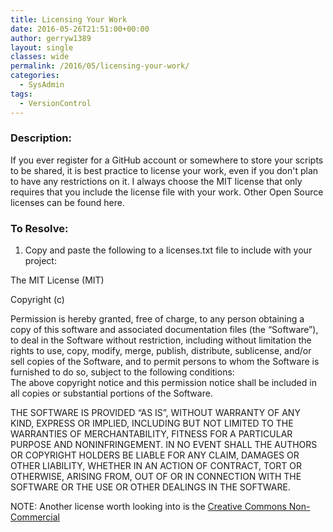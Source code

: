 ```yaml
---
title: Licensing Your Work
date: 2016-05-26T21:51:00+00:00
author: gerryw1389
layout: single
classes: wide
permalink: /2016/05/licensing-your-work/
categories:
  - SysAdmin
tags:
  - VersionControl
---
```

<!--more-->

### Description:

If you ever register for a GitHub account or somewhere to store your scripts to be shared, it is best practice to license your work, even if you don't plan to have any restrictions on it. I always choose the MIT license that only requires that you include the license file with your work. Other Open Source licenses can be found here.

### To Resolve:

1. Copy and paste the following to a licenses.txt file to include with your project:

The MIT License (MIT)

Copyright (c)

Permission is hereby granted, free of charge, to any person obtaining a copy of this software and associated documentation files (the &#8220;Software&#8221;), to deal in the Software without restriction, including without limitation the rights to use, copy, modify, merge, publish, distribute, sublicense, and/or sell copies of the Software, and to permit persons to whom the Software is furnished to do so, subject to the following conditions:  
The above copyright notice and this permission notice shall be included in all copies or substantial portions of the Software.

THE SOFTWARE IS PROVIDED &#8220;AS IS&#8221;, WITHOUT WARRANTY OF ANY KIND, EXPRESS OR IMPLIED, INCLUDING BUT NOT LIMITED TO THE WARRANTIES OF MERCHANTABILITY, FITNESS FOR A PARTICULAR PURPOSE AND NONINFRINGEMENT. IN NO EVENT SHALL THE AUTHORS OR COPYRIGHT HOLDERS BE LIABLE FOR ANY CLAIM, DAMAGES OR OTHER LIABILITY, WHETHER IN AN ACTION OF CONTRACT, TORT OR OTHERWISE, ARISING FROM, OUT OF OR IN CONNECTION WITH THE SOFTWARE OR THE USE OR OTHER DEALINGS IN THE SOFTWARE.

NOTE: Another license worth looking into is the [Creative Commons Non-Commercial](https://creativecommons.org/licenses/by-nc/4.0/)